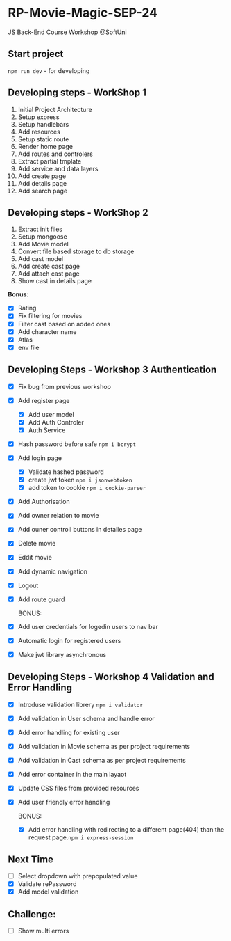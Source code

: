 # RP-Movie-Magic-SEP-24

JS Back-End Course Workshop @SoftUni

## Start project

`npm run dev` - for developing

## Developing steps - WorkShop 1

1. Initial Project Architecture
2. Setup express
3. Setup handlebars
4. Add resources
5. Setup static route
6. Render home page
7. Add routes and controlers
8. Extract partial tmplate
9. Add service and data layers
10. Add create page
11. Add details page
12. Add search page

## Developing steps - WorkShop 2

1. Extract init files
2. Setup mongoose
3. Add Movie model
4. Convert file based storage to db storage
5. Add cast model
6. Add create cast page
7. Add attach cast page
8. Show cast in details page

**Bonus**:

- [x] Rating
- [x] Fix filtering for movies
- [x] Filter cast based on added ones
- [x] Add character name
- [x] Atlas
- [x] env file

## Developing Steps - Workshop 3 Authentication

- [x] Fix bug from previous workshop
- [x] Add register page    
   - [x] Add user model
   - [x] Add Auth Controler
   - [x] Auth Service
- [x] Hash password before safe `npm i bcrypt`
- [x] Add login page
   - [x] Validate hashed password
   - [x] create jwt token `npm i jsonwebtoken`
   - [x] add token to cookie `npm i cookie-parser`
- [x] Add Authorisation
- [x] Add owner relation to movie
- [x] Add ouner controll buttons in detailes page
- [x] Delete movie
- [x] Eddit movie
- [x] Add dynamic navigation
- [x] Logout
- [x] Add route guard

   BONUS:

- [x] Add user credentials for logedin users to nav bar
- [x] Automatic login for registered users
- [x] Make jwt library asynchronous


## Developing Steps - Workshop 4 Validation and Error Handling
- [x] Introduse validation librery `npm i validator`
- [x] Add validation in User schema and handle error 
- [x] Add error handling for existing user
- [x] Add validation in Movie schema as per project requirements
- [x] Add validation in Cast schema as per project requirements
- [x] Add error container in the main layaot 
- [x] Update CSS files from provided resources
- [x] Add user friendly error handling

    BONUS:
    - [x]  Add error handling with redirecting to a different page(404) than the request page.`npm i express-session`
## Next Time

- [ ] Select dropdown with prepopulated value
- [x] Validate rePassword
- [x] Add model validation

## Challenge:

- [ ] Show multi errors
